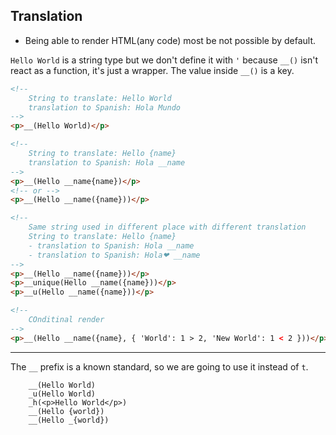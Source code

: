 
## Translation

- Being able to render HTML(any code) most be not possible by default.

`Hello World` is a string type but we don't define it with `'` because `__()` isn't react as a function, it's just a wrapper.
The value inside `__()` is a key.

```html
<!--
	String to translate: Hello World
	translation to Spanish: Hola Mundo
-->
<p>__(Hello World)</p>

<!--
	String to translate: Hello {name}
	translation to Spanish: Hola __name
-->
<p>__(Hello __name{name})</p>
<!-- or -->
<p>__(Hello __name({name}))</p>

<!--
	Same string used in different place with different translation
	String to translate: Hello {name}
	- translation to Spanish: Hola __name
	- translation to Spanish: Hola❤ __name
-->
<p>__(Hello __name({name}))</p>
<p>__unique(Hello __name({name}))</p>
<p>__u(Hello __name({name}))</p>

<!--
	COnditinal render
-->
<p>__(Hello __name({name}, { 'World': 1 > 2, 'New World': 1 < 2 }))</p>
```

---

The `__` prefix is a known standard, so we are going to use it instead of `t`.

```
	__(Hello World)
	_u(Hello World)
	_h(<p>Hello World</p>)
	__(Hello {world})
	__(Hello _{world})
```
